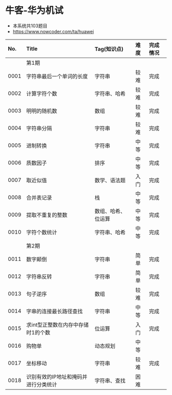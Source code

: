 # 牛客-华为机试

- 本系统共103题目
- https://www.nowcoder.com/ta/huawei

| No.  | Title               | Tag(知识点)  | 难度 | 完成情况 |
|:-----|:--------------------|:----------|:---|:-----|
|      | 第1期                 |           |    |      |
| 0001 | 字符串最后一个单词的长度        | 字符串       | 较难 | 完成   |
| 0002 | 计算字符个数              | 字符串、哈希    | 较难 | 完成   |
| 0003 | 明明的随机数              | 数组        | 较难 | 完成   |
| 0004 | 字符串分隔               | 字符串       | 较难 | 完成   |
| 0005 | 进制转换                | 字符串       | 中等 | 完成   |
| 0006 | 质数因子                | 排序        | 中等 | 完成   |
| 0007 | 取近似值                | 数学、语法题    | 入门 | 完成   |
| 0008 | 合并表记录               | 栈         | 中等 | 完成   |
| 0009 | 提取不重复的整数            | 数组、哈希、位运算 | 中等 | 完成   |
| 0010 | 字符个数统计              | 字符串、哈希    | 中等 | 完成   |
|      | 第2期                 |           |    |      |
| 0011 | 数字颠倒                | 字符串       | 简单 | 完成   |
| 0012 | 字符串反转               | 字符串       | 简单 | 完成   |
| 0013 | 句子逆序                | 数组        | 较难 | 完成   |
| 0014 | 字串的连接最长路径查找         | 字符串       | 中等 | 完成   |
| 0015 | 求int型正整数在内存中存储时1的个数 | 位运算       | 入门 | 完成   |
| 0016 | 购物单                 | 动态规划      | 中等 |      |
| 0017 | 坐标移动                | 字符串       | 较难 | 完成   |
| 0018 | 识别有效的IP地址和掩码并进行分类统计 | 字符串、查找    | 困难 |      |